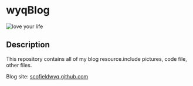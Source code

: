 # wyqBlog

![love your life](https://avatars3.githubusercontent.com/u/9689132?v=3&s=460)

## Description

 This repository contains all of my blog resource.include pictures, code file, other files.


 Blog site: [scofieldwyq.github.com](scofieldwyq.github.com)


